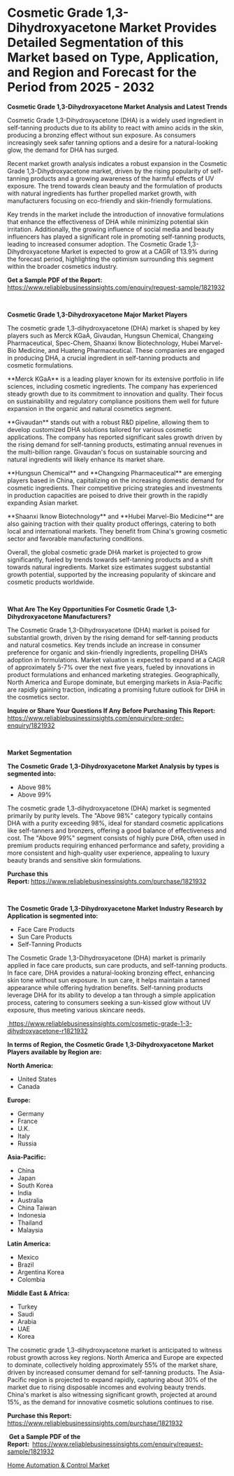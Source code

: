<p><h1>Cosmetic Grade 1,3-Dihydroxyacetone Market Provides Detailed Segmentation of this Market based on Type, Application, and Region and Forecast for the Period from 2025 - 2032</h1></p><p><strong>Cosmetic Grade 1,3-Dihydroxyacetone Market Analysis and Latest Trends</strong></p>
<p><p>Cosmetic Grade 1,3-Dihydroxyacetone (DHA) is a widely used ingredient in self-tanning products due to its ability to react with amino acids in the skin, producing a bronzing effect without sun exposure. As consumers increasingly seek safer tanning options and a desire for a natural-looking glow, the demand for DHA has surged.</p><p>Recent market growth analysis indicates a robust expansion in the Cosmetic Grade 1,3-Dihydroxyacetone market, driven by the rising popularity of self-tanning products and a growing awareness of the harmful effects of UV exposure. The trend towards clean beauty and the formulation of products with natural ingredients has further propelled market growth, with manufacturers focusing on eco-friendly and skin-friendly formulations.</p><p>Key trends in the market include the introduction of innovative formulations that enhance the effectiveness of DHA while minimizing potential skin irritation. Additionally, the growing influence of social media and beauty influencers has played a significant role in promoting self-tanning products, leading to increased consumer adoption. The Cosmetic Grade 1,3-Dihydroxyacetone Market is expected to grow at a CAGR of 13.9% during the forecast period, highlighting the optimism surrounding this segment within the broader cosmetics industry.</p></p>
<p><strong>Get a Sample PDF of the Report:&nbsp;</strong> <a href="https://www.reliablebusinessinsights.com/enquiry/request-sample/1821932?utm_campaign=2301&utm_medium=2&utm_source=Github&utm_content=ia&utm_term=26032025&utm_id=cosmetic-grade-13-dihydroxyacetone">https://www.reliablebusinessinsights.com/enquiry/request-sample/1821932</a></p>
<p>&nbsp;</p>
<p><strong>Cosmetic Grade 1,3-Dihydroxyacetone Major Market Players</strong></p>
<p><p>The cosmetic grade 1,3-dihydroxyacetone (DHA) market is shaped by key players such as Merck KGaA, Givaudan, Hungsun Chemical, Changxing Pharmaceutical, Spec-Chem, Shaanxi Iknow Biotechnology, Hubei Marvel-Bio Medicine, and Huateng Pharmaceutical. These companies are engaged in producing DHA, a crucial ingredient in self-tanning products and cosmetic formulations.</p><p>**Merck KGaA** is a leading player known for its extensive portfolio in life sciences, including cosmetic ingredients. The company has experienced steady growth due to its commitment to innovation and quality. Their focus on sustainability and regulatory compliance positions them well for future expansion in the organic and natural cosmetics segment.</p><p>**Givaudan** stands out with a robust R&D pipeline, allowing them to develop customized DHA solutions tailored for various cosmetic applications. The company has reported significant sales growth driven by the rising demand for self-tanning products, estimating annual revenues in the multi-billion range. Givaudan's focus on sustainable sourcing and natural ingredients will likely enhance its market share.</p><p>**Hungsun Chemical** and **Changxing Pharmaceutical** are emerging players based in China, capitalizing on the increasing domestic demand for cosmetic ingredients. Their competitive pricing strategies and investments in production capacities are poised to drive their growth in the rapidly expanding Asian market.</p><p>**Shaanxi Iknow Biotechnology** and **Hubei Marvel-Bio Medicine** are also gaining traction with their quality product offerings, catering to both local and international markets. They benefit from China's growing cosmetic sector and favorable manufacturing conditions.</p><p>Overall, the global cosmetic grade DHA market is projected to grow significantly, fueled by trends towards self-tanning products and a shift towards natural ingredients. Market size estimates suggest substantial growth potential, supported by the increasing popularity of skincare and cosmetic products worldwide.</p></p>
<p>&nbsp;</p>
<p><strong>What Are The Key Opportunities For Cosmetic Grade 1,3-Dihydroxyacetone Manufacturers?</strong></p>
<p><p>The Cosmetic Grade 1,3-Dihydroxyacetone (DHA) market is poised for substantial growth, driven by the rising demand for self-tanning products and natural cosmetics. Key trends include an increase in consumer preference for organic and skin-friendly ingredients, propelling DHA’s adoption in formulations. Market valuation is expected to expand at a CAGR of approximately 5-7% over the next five years, fueled by innovations in product formulations and enhanced marketing strategies. Geographically, North America and Europe dominate, but emerging markets in Asia-Pacific are rapidly gaining traction, indicating a promising future outlook for DHA in the cosmetics sector.</p></p>
<p><strong>Inquire or Share Your Questions If Any Before Purchasing This Report:</strong> <a href="https://www.reliablebusinessinsights.com/enquiry/pre-order-enquiry/1821932?utm_campaign=2301&utm_medium=2&utm_source=Github&utm_content=ia&utm_term=26032025&utm_id=cosmetic-grade-13-dihydroxyacetone">https://www.reliablebusinessinsights.com/enquiry/pre-order-enquiry/1821932</a></p>
<p>&nbsp;</p>
<p><strong>Market Segmentation</strong></p>
<p><strong>The Cosmetic Grade 1,3-Dihydroxyacetone Market Analysis by types is segmented into:</strong></p>
<p><ul><li>Above 98%</li><li>Above 99%</li></ul></p>
<p><p>The cosmetic grade 1,3-dihydroxyacetone (DHA) market is segmented primarily by purity levels. The "Above 98%" category typically contains DHA with a purity exceeding 98%, ideal for standard cosmetic applications like self-tanners and bronzers, offering a good balance of effectiveness and cost. The "Above 99%" segment consists of highly pure DHA, often used in premium products requiring enhanced performance and safety, providing a more consistent and high-quality user experience, appealing to luxury beauty brands and sensitive skin formulations.</p></p>
<p><strong>Purchase this Report:&nbsp;</strong><a href="https://www.reliablebusinessinsights.com/purchase/1821932?utm_campaign=2301&utm_medium=2&utm_source=Github&utm_content=ia&utm_term=26032025&utm_id=cosmetic-grade-13-dihydroxyacetone">https://www.reliablebusinessinsights.com/purchase/1821932</a></p>
<p>&nbsp;</p>
<p><strong>The Cosmetic Grade 1,3-Dihydroxyacetone Market Industry Research by Application is segmented into:</strong></p>
<p><ul><li>Face Care Products</li><li>Sun Care Products</li><li>Self-Tanning Products</li></ul></p>
<p><p>The Cosmetic Grade 1,3-Dihydroxyacetone (DHA) market is primarily applied in face care products, sun care products, and self-tanning products. In face care, DHA provides a natural-looking bronzing effect, enhancing skin tone without sun exposure. In sun care, it helps maintain a tanned appearance while offering hydration benefits. Self-tanning products leverage DHA for its ability to develop a tan through a simple application process, catering to consumers seeking a sun-kissed glow without UV exposure, thus meeting various skincare needs.</p></p>
<p><a href="https://www.reliablebusinessinsights.com/cosmetic-grade-1-3-dihydroxyacetone-r1821932?utm_campaign=2301&utm_medium=2&utm_source=Github&utm_content=ia&utm_term=26032025&utm_id=cosmetic-grade-13-dihydroxyacetone">&nbsp;https://www.reliablebusinessinsights.com/cosmetic-grade-1-3-dihydroxyacetone-r1821932</a></p>
<p><strong>In terms of Region, the Cosmetic Grade 1,3-Dihydroxyacetone Market Players available by Region are:</strong></p>
<p>
    <p> <strong> North America: </strong>
        <ul>
            <li>United States</li>
            <li>Canada</li>
        </ul>
        </p> 
    <p> <strong> Europe: </strong>
        <ul>
            <li>Germany</li>
            <li>France</li>
            <li>U.K.</li>
            <li>Italy</li>
            <li>Russia</li>
        </ul>
        </p> 
    <p> <strong> Asia-Pacific: </strong>
        <ul>
            <li>China</li>
            <li>Japan</li>
            <li>South Korea</li>
            <li>India</li>
            <li>Australia</li>
            <li>China Taiwan</li>
            <li>Indonesia</li>
            <li>Thailand</li>
            <li>Malaysia</li>
        </ul>
        </p> 
    <p> <strong> Latin America: </strong>
        <ul>
            <li>Mexico</li>
            <li>Brazil</li>
            <li>Argentina Korea</li>
            <li>Colombia</li>
        </ul>
        </p> 
    <p> <strong> Middle East & Africa: </strong>
        <ul>
            <li>Turkey</li>
            <li>Saudi</li>
            <li>Arabia</li>
            <li>UAE</li>
            <li>Korea</li>
        </ul>
    </p>
    </p>
<p><p>The cosmetic grade 1,3-dihydroxyacetone market is anticipated to witness robust growth across key regions. North America and Europe are expected to dominate, collectively holding approximately 55% of the market share, driven by increased consumer demand for self-tanning products. The Asia-Pacific region is projected to expand rapidly, capturing about 30% of the market due to rising disposable incomes and evolving beauty trends. China's market is also witnessing significant growth, projected at around 15%, as the demand for innovative cosmetic solutions continues to rise.</p></p>
<p><strong>Purchase this Report: </strong><a href="https://www.reliablebusinessinsights.com/purchase/1821932?utm_campaign=2301&utm_medium=2&utm_source=Github&utm_content=ia&utm_term=26032025&utm_id=cosmetic-grade-13-dihydroxyacetone">https://www.reliablebusinessinsights.com/purchase/1821932</a></p>
<p>&nbsp;<strong>Get a Sample PDF of the Report:&nbsp;&nbsp;</strong><a href="https://www.reliablebusinessinsights.com/enquiry/request-sample/1821932?utm_campaign=2301&utm_medium=2&utm_source=Github&utm_content=ia&utm_term=26032025&utm_id=cosmetic-grade-13-dihydroxyacetone">https://www.reliablebusinessinsights.com/enquiry/request-sample/1821932</a></p>
<p><strong></strong></p>
<p><p><a href="https://github.com/kbollin866/Market-Research-Report-List-1/blob/main/home-automation-control-market.md?utm_campaign=2301&utm_medium=2&utm_source=Github&utm_content=ia&utm_term=26032025&utm_id=cosmetic-grade-13-dihydroxyacetone">Home Automation & Control Market</a></p></p>